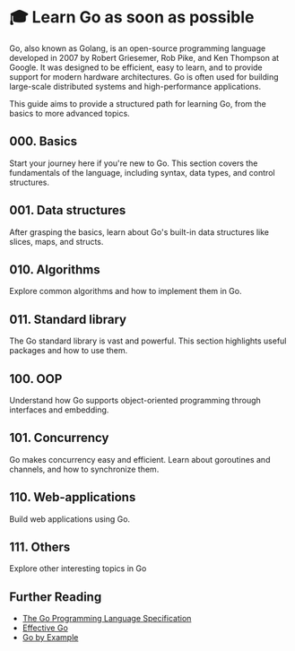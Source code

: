 # 🎓 Learn Go as soon as possible

Go, also known as Golang, is an open-source programming language developed in 2007 by Robert Griesemer, Rob Pike, and Ken Thompson at Google. It was designed to be efficient, easy to learn, and to provide support for modern hardware architectures. Go is often used for building large-scale distributed systems and high-performance applications.

This guide aims to provide a structured path for learning Go, from the basics to more advanced topics.

## 000. Basics

Start your journey here if you're new to Go. This section covers the fundamentals of the language, including syntax, data types, and control structures.

## 001. Data structures

After grasping the basics, learn about Go's built-in data structures like slices, maps, and structs.

## 010. Algorithms

Explore common algorithms and how to implement them in Go.

## 011. Standard library

The Go standard library is vast and powerful. This section highlights useful packages and how to use them.

## 100. OOP

Understand how Go supports object-oriented programming through interfaces and embedding.

## 101. Concurrency

Go makes concurrency easy and efficient. Learn about goroutines and channels, and how to synchronize them.

## 110. Web-applications

Build web applications using Go.

## 111. Others

Explore other interesting topics in Go

## Further Reading

- [The Go Programming Language Specification](https://golang.org/ref/spec)
- [Effective Go](https://golang.org/doc/effective_go)
- [Go by Example](https://gobyexample.com/)
